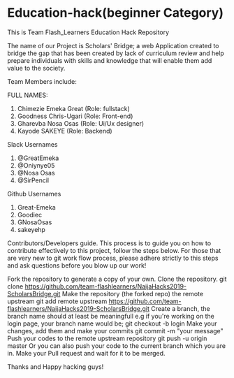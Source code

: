 # Education-hack(beginner Category)
This is Team Flash_Learners Education Hack Repository

The name of our Project is Scholars' Bridge; a web Application created to bridge the gap that has been created by lack of curriculum review and help prepare individuals with skills and knowledge that will enable them add value to the society.

Team Members include:

FULL NAMES:                               
1. Chimezie Emeka Great (Role: fullstack)
2. Goodness Chris-Ugari	(Role: Front-end)	   				
3. Gharevba Nosa Osas   (Role: Ui/Ux designer)
4. Kayode SAKEYE		(Role: Backend)

Slack Usernames 
1. @GreatEmeka
2. @Oniynye05
3. @Nosa Osas
4. @SirPencil

Github Usernames
1. Great-Emeka
2. Goodiec
3. GNosaOsas
4. sakeyehp


Contributors/Developers guide.
This process is to guide you on how to contribute effectively to this project, follow the steps below. For those that are very new to git work flow process, please adhere strictly to this steps and ask questions before you blow up our work!

Fork the repository to generate a copy of your own.
Clone the repository.
    git clone https://github.com/team-flashlearners/NaijaHacks2019-ScholarsBridge.git
Make the repository (the forked repo) the remote upstream
    git add remote upstream https://github.com/team-flashlearners/NaijaHacks2019-ScholarsBridge.git
Create a branch, the branch name should at least be meaningfull e.g if you're working on the login page, your branch name would be;
    git checkout -b login
Make your changes, add them and make your commits
    git commit -m "your message"
Push your codes to the remote upstream repository
    git push -u origin master
Or you can also push your code to the current branch which you are in.
Make your Pull request and wait for it to be merged.

Thanks and Happy hacking guys!

